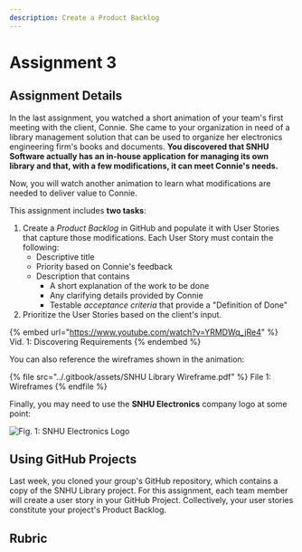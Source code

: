 ```yaml
---
description: Create a Product Backlog
---
```


# Assignment 3

## Assignment Details

In the last assignment, you watched a short animation of your team's first meeting with the client, Connie. She came to your organization in need of a library management solution that can be used to organize her electronics engineering firm's books and documents. **You discovered that SNHU Software actually has an in-house application for managing its own library and that, with a few modifications, it can meet Connie's needs.**

Now,  you will watch another animation to learn what modifications are needed to deliver value to Connie.&#x20;

This assignment includes **two tasks**:

1. Create a _Product Backlog_ in GitHub and populate it with User Stories that capture those modifications. Each User Story must contain the following:
   * Descriptive title
   * Priority based on Connie's feedback
   * Description that contains
     * A short explanation of the work to be done
     * Any clarifying details provided by Connie
     * Testable _acceptance criteria_ that provide a "Definition of Done"
2. Prioritize the User Stories based on the client's input.

{% embed url="https://www.youtube.com/watch?v=YRMDWq_jRe4" %}
Vid. 1: Discovering Requirements
{% endembed %}

You can also reference the wireframes shown in the animation:

{% file src="../.gitbook/assets/SNHU Library Wireframe.pdf" %}
File 1: Wireframes
{% endfile %}

Finally, you may need to use the **SNHU Electronics** company logo at some point:

![Fig. 1: SNHU Electronics Logo](../.gitbook/assets/SNHU\_Electronics\_Logo.png)

## Using GitHub Projects

Last week, you cloned your group's GitHub repository, which contains a copy of the SNHU Library project. For this assignment, each team member will create a user story in your GitHub Project. Collectively, your user stories constitute your project's Product Backlog.

## Rubric

